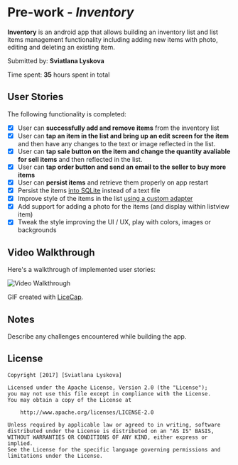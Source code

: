 # Pre-work - *Inventory*

**Inventory** is an android app that allows building an inventory list and list items management functionality including adding new items with photo, editing and deleting an existing item.

Submitted by: **Sviatlana Lyskova**

Time spent: **35** hours spent in total

## User Stories

The following functionality is completed:

* [X] User can **successfully add and remove items** from the inventory list
* [X] User can **tap an item in the list and bring up an edit screen for the item** and then have any changes to the text or image reflected in the list.
* [X] User can **tap sale button on the item and change the quantity avaliable for sell items** and then reflected in the list.
* [X] User can **tap order button and send an email to the seller to buy more items**
* [X] User can **persist items** and retrieve them properly on app restart
* [X] Persist the items [into SQLite](http://guides.codepath.com/android/Persisting-Data-to-the-Device#sqlite) instead of a text file
* [X] Improve style of the items in the list [using a custom adapter](http://guides.codepath.com/android/Using-an-ArrayAdapter-with-ListView)
* [X] Add support for adding a photo for the items (and display within listview item)
* [X] Tweak the style improving the UI / UX, play with colors, images or backgrounds

## Video Walkthrough 

Here's a walkthrough of implemented user stories:

<img src='http://i.imgur.com/zqYMnDb.gif' title='Video Walkthrough' width='' alt='Video Walkthrough' />

GIF created with [LiceCap](http://www.cockos.com/licecap/).

## Notes

Describe any challenges encountered while building the app.

## License

    Copyright [2017] [Sviatlana Lyskova]

    Licensed under the Apache License, Version 2.0 (the "License");
    you may not use this file except in compliance with the License.
    You may obtain a copy of the License at

        http://www.apache.org/licenses/LICENSE-2.0

    Unless required by applicable law or agreed to in writing, software
    distributed under the License is distributed on an "AS IS" BASIS,
    WITHOUT WARRANTIES OR CONDITIONS OF ANY KIND, either express or implied.
    See the License for the specific language governing permissions and
    limitations under the License.


